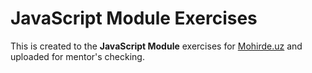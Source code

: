 # JavaScript Module Exercises

This is created to the **JavaScript Module** exercises for [Mohirde.uz](https://mohirde.uz) and uploaded for mentor's checking.
